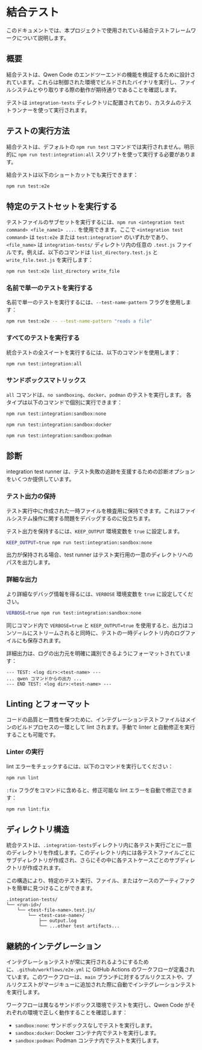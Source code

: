 # 結合テスト

このドキュメントでは、本プロジェクトで使用されている結合テストフレームワークについて説明します。

## 概要

結合テストは、Qwen Code のエンドツーエンドの機能を検証するために設計されています。これらは制御された環境でビルドされたバイナリを実行し、ファイルシステムとやり取りする際の動作が期待通りであることを確認します。

テストは `integration-tests` ディレクトリに配置されており、カスタムのテストランナーを使って実行されます。

## テストの実行方法

結合テストは、デフォルトの `npm run test` コマンドでは実行されません。明示的に `npm run test:integration:all` スクリプトを使って実行する必要があります。

結合テストは以下のショートカットでも実行できます：

```bash
npm run test:e2e
```

## 特定のテストセットを実行する

テストファイルのサブセットを実行するには、`npm run <integration test command> <file_name1> ....` を使用できます。ここで `<integration test command>` は `test:e2e` または `test:integration*` のいずれかであり、`<file_name>` は `integration-tests/` ディレクトリ内の任意の `.test.js` ファイルです。例えば、以下のコマンドは `list_directory.test.js` と `write_file.test.js` を実行します：

```bash
npm run test:e2e list_directory write_file
```

### 名前で単一のテストを実行する

名前で単一のテストを実行するには、`--test-name-pattern` フラグを使用します：

```bash
npm run test:e2e -- --test-name-pattern "reads a file"
```

### すべてのテストを実行する

統合テストの全スイートを実行するには、以下のコマンドを使用します：

```bash
npm run test:integration:all
```

### サンドボックスマトリックス

`all` コマンドは、`no sandboxing`、`docker`、`podman` のテストを実行します。
各タイプは以下のコマンドで個別に実行できます：

```bash
npm run test:integration:sandbox:none
```

```bash
npm run test:integration:sandbox:docker
```

```bash
npm run test:integration:sandbox:podman
```

## 診断

integration test runner は、テスト失敗の追跡を支援するための診断オプションをいくつか提供しています。

### テスト出力の保持

テスト実行中に作成された一時ファイルを検査用に保持できます。これはファイルシステム操作に関する問題をデバッグするのに役立ちます。

テスト出力を保持するには、`KEEP_OUTPUT` 環境変数を `true` に設定します。

```bash
KEEP_OUTPUT=true npm run test:integration:sandbox:none
```

出力が保持される場合、test runner はテスト実行用の一意のディレクトリへのパスを出力します。

### 詳細な出力

より詳細なデバッグ情報を得るには、`VERBOSE` 環境変数を `true` に設定してください。

```bash
VERBOSE=true npm run test:integration:sandbox:none
```

同じコマンド内で `VERBOSE=true` と `KEEP_OUTPUT=true` を使用すると、出力はコンソールにストリームされると同時に、テストの一時ディレクトリ内のログファイルにも保存されます。

詳細出力は、ログの出力元を明確に識別できるようにフォーマットされています：

```
--- TEST: <log dir>:<test-name> ---
... qwen コマンドからの出力 ...
--- END TEST: <log dir>:<test-name> ---
```

## Linting とフォーマット

コードの品質と一貫性を保つために、インテグレーションテストファイルはメインのビルドプロセスの一環として lint されます。手動で linter と自動修正を実行することも可能です。

### Linter の実行

lint エラーをチェックするには、以下のコマンドを実行してください：

```bash
npm run lint
```

`:fix` フラグをコマンドに含めると、修正可能な lint エラーを自動で修正できます：

```bash
npm run lint:fix
```

## ディレクトリ構造

統合テストは、`.integration-tests`ディレクトリ内に各テスト実行ごとに一意のディレクトリを作成します。このディレクトリ内には各テストファイルごとにサブディレクトリが作成され、さらにその中に各テストケースごとのサブディレクトリが作成されます。

この構造により、特定のテスト実行、ファイル、またはケースのアーティファクトを簡単に見つけることができます。

```
.integration-tests/
└── <run-id>/
    └── <test-file-name>.test.js/
        └── <test-case-name>/
            ├── output.log
            └── ...other test artifacts...
```

## 継続的インテグレーション

インテグレーションテストが常に実行されるようにするために、`.github/workflows/e2e.yml` に GitHub Actions のワークフローが定義されています。このワークフローは、`main` ブランチに対するプルリクエストや、プルリクエストがマージキューに追加された際に自動でインテグレーションテストを実行します。

ワークフローは異なるサンドボックス環境でテストを実行し、Qwen Code がそれぞれの環境で正しく動作することを確認します：

- `sandbox:none`: サンドボックスなしでテストを実行します。
- `sandbox:docker`: Docker コンテナ内でテストを実行します。
- `sandbox:podman`: Podman コンテナ内でテストを実行します。